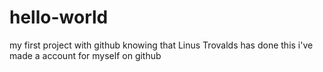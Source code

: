 # hello-world
my first project with github
knowing that Linus Trovalds has done this i've made a account for myself on github
